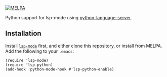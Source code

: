 [![MELPA](https://melpa.org/packages/lsp-python-badge.svg)](https://melpa.org/#/lsp-python)

Python support for lsp-mode using [python-language-server](https://github.com/palantir/python-language-server).

## Installation

Install [`lsp-mode`](https://github.com/emacs-lsp/lsp-mode) first, and either clone
this repository, or install from MELPA. Add the following to your `.emacs`:

```emacs-lisp
(require 'lsp-mode)
(require 'lsp-python)
(add-hook 'python-mode-hook #'lsp-python-enable)
```
